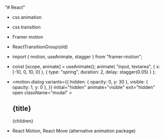"# React"

- css animation
- css transition
- Framer motion
- ReactTransitionGroup(old)

- import { motion, useAnimate, stagger } from "framer-motion";

- const [scope, animate] = useAnimate();
  animate(
  "input, textarea",
  { x: [-10, 0, 10, 0] },
  { type: "spring", duration: 2, delay: stagger(0.05) }
  );

- <motion.dialog
  variants={{
          hidden: { opacity: 0, y: 30 },
          visible: { opacity: 1, y: 0 },
        }}
  initial="hidden"
  animate="visible"
  exit="hidden"
  open
  className="modal" >
  <h2>{title}</h2>
  {children}
  </motion.dialog>

- React Motion, React Move (alternative animation package)
